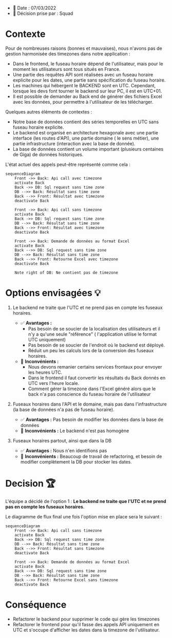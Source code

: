 - 📅 Date : 07/03/2022
- 👷 Décision prise par : Squad

# Contexte

Pour de nombreuses raisons (bonnes et mauvaises), nous n'avons pas de gestion harmonisée des timezones dans notre application :
- Dans le frontend, le fuseau horaire dépend de l'utilisateur, mais pour le moment les utilisateurs sont tous situés en
  France.
- Une partie des requêtes API sont réalisées avec un fuseau horaire explicite pour les dates, une partie sans
  spécification du fuseau horaire.
- Les machines qui hébergent le BACKEND sont en UTC. Cependant, lorsque les devs font tourner le backend sur leur PC, il
  est en UTC+01.
- Il est possible de demander au Back end de générer des fichiers Excel avec les données, pour permettre à l'utilisateur
  de les télécharger.

Quelques autres éléments de contextes :
- Notre base de données contient des séries temporelles en UTC sans fuseau horaire explicite.
- Le backend est organisé en architecture hexagonale avec une partie interface (les routes d'API), une partie domaine (
  le sens métier), une partie infrastructure (interaction avec la base de donnée).
- La base de données contient un volume important (plusieurs centaines de Giga) de données historiques.

L'état actuel des appels peut-être représenté comme cela :

```mermaid
sequenceDiagram
    Front ->> Back: Api call avec timezone
    activate Back
    Back ->> DB: Sql request sans time zone
    DB -->> Back: Résultat sans time zone
    Back -->> Front: Résultat avec timezone
    deactivate Back

    Front ->> Back: Api call sans timezone
    activate Back
    Back ->> DB: Sql request sans time zone
    DB -->> Back: Résultat sans time zone
    Back -->> Front: Résultat avec timezone
    deactivate Back

    Front ->> Back: Demande de données au format Excel
    activate Back
    Back -->> DB: Sql request sans time zone
    DB -->> Back: Résultat sans time zone
    Back -->> Front: Retourne Excel avec timezone
    deactivate Back

    Note right of DB: Ne contient pas de timezone
```

# Options envisagées 💡

1. Le backend ne traite que l'UTC et ne prend pas en compte les fuseaux horaires.
    - ✅ **Avantages :**
        - Pas besoin de se soucier de la localisation des utilisateurs et il n'y a qu'une seule "référence" (
          l'application utilise le format UTC
          uniquement)
        - Pas besoin de se soucier de l'endroit où le backend est déployé.
        - Réduit un peu les calculs lors de la conversion des fuseaux horaires.
    - 🚫 **Inconvénients :**
        - Nous devons remanier certains services frontaux pour envoyer les heures UTC.
        - Dans le frontend il faut convertir les résultats du Back donnés en UTC vers l'heure locale.
        - Comment gérer la timezone dans l'Excel généré alors que le back n'a pas conscience du fuseau horaire de
          l'utilisateur


2. Fuseaux horaires dans l'API et le domaine, mais pas dans l'infrastructure (la base de données n'a pas de fuseau
   horaire).
    - ✅ **Avantages :** Pas besoin de modifier les données dans la base de données
    - 🚫 **Inconvénients :** Le backend n'est pas homogène

3. Fuseaux horaires partout, ainsi que dans la DB
    - ✅ **Avantages :** Nous n'en identifions pas
    - 🚫 **Inconvénients :** Beaucoup de travail de refactoring, et besoin de modifier complètement la DB pour stocker les
      dates.

# Decision 🏆

L'équipe a décidé de l'option 1 : **Le backend ne traite que l'UTC et ne prend pas en compte les fuseaux horaires**.

Le diagramme de flux final une fois l'option mise en place sera le suivant :

```mermaid
sequenceDiagram
    Front ->> Back: Api call sans timezone
    activate Back
    Back ->> DB: Sql request sans time zone
    DB -->> Back: Résultat sans time zone
    Back -->> Front: Résultat sans timezone
    deactivate Back

    Front ->> Back: Demande de données au format Excel
    activate Back
    Back -->> DB: Sql request sans time zone
    DB -->> Back: Résultat sans time zone
    Back -->> Front: Retourne Excel sans timezone
    deactivate Back
```

# Conséquence

- Refactorer le backend pour supprimer le code qui gère les timezones
- Refactorer le frontend pour qu'il fasse des appels API uniquement en UTC et s'occupe d'afficher les dates dans la
  timezone de l'utilisateur.
